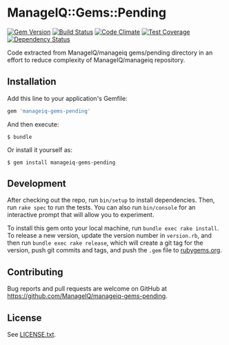 # ManageIQ::Gems::Pending

[![Gem Version](https://badge.fury.io/rb/manageiq-gems-pending.svg)](http://badge.fury.io/rb/manageiq-gems-pending)
[![Build Status](https://travis-ci.org/ManageIQ/manageiq-gems-pending.svg?branch=jansa)](https://travis-ci.org/ManageIQ/manageiq-gems-pending)
[![Code Climate](https://codeclimate.com/github/ManageIQ/manageiq-gems-pending.svg)](https://codeclimate.com/github/ManageIQ/manageiq-gems-pending)
[![Test Coverage](https://codeclimate.com/github/ManageIQ/manageiq-gems-pending/badges/coverage.svg)](https://codeclimate.com/github/ManageIQ/manageiq-gems-pending/coverage)
[![Dependency Status](https://gemnasium.com/ManageIQ/manageiq-gems-pending.svg)](https://gemnasium.com/ManageIQ/manageiq-gems-pending)

Code extracted from ManageIQ/manageiq gems/pending directory in an effort to reduce complexity of ManageIQ/manageiq repository.

## Installation

Add this line to your application's Gemfile:

```ruby
gem 'manageiq-gems-pending'
```

And then execute:

    $ bundle

Or install it yourself as:

    $ gem install manageiq-gems-pending

## Development

After checking out the repo, run `bin/setup` to install dependencies. Then, run `rake spec` to run the tests. You can also run `bin/console` for an interactive prompt that will allow you to experiment.

To install this gem onto your local machine, run `bundle exec rake install`. To release a new version, update the version number in `version.rb`, and then run `bundle exec rake release`, which will create a git tag for the version, push git commits and tags, and push the `.gem` file to [rubygems.org](https://rubygems.org).

## Contributing

Bug reports and pull requests are welcome on GitHub at https://github.com/ManageIQ/manageiq-gems-pending.

## License

See [LICENSE.txt](LICENSE.txt).
